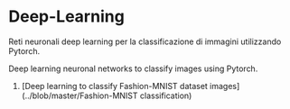 # Deep-Learning
Reti neuronali deep learning per la classificazione di immagini utilizzando Pytorch.

Deep learning neuronal networks to classify images using Pytorch.

1) [Deep learning to classify Fashion-MNIST dataset images](../blob/master/Fashion-MNIST classification)
      
